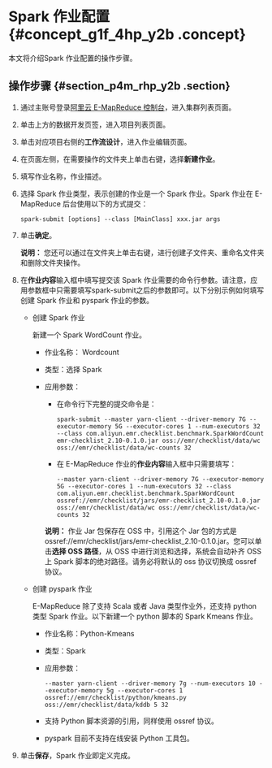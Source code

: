 # Spark 作业配置 {#concept_g1f_4hp_y2b .concept}

本文将介绍Spark 作业配置的操作步骤。

## 操作步骤 {#section_p4m_rhp_y2b .section}

1.  通过主账号登录[阿里云 E-MapReduce 控制台](https://emr.console.aliyun.com/)，进入集群列表页面。
2.  单击上方的数据开发页签，进入项目列表页面。
3.  单击对应项目右侧的**工作流设计**，进入作业编辑页面。
4.  在页面左侧，在需要操作的文件夹上单击右键，选择**新建作业**。
5.  填写作业名称，作业描述。
6.  选择 Spark 作业类型，表示创建的作业是一个 Spark 作业。Spark 作业在 E-MapReduce 后台使用以下的方式提交：

    ```
    spark-submit [options] --class [MainClass] xxx.jar args
    ```

7.  单击**确定**。

    **说明：** 您还可以通过在文件夹上单击右键，进行创建子文件夹、重命名文件夹和删除文件夹操作。

8.  在**作业内容**输入框中填写提交该 Spark 作业需要的命令行参数。请注意，应用参数框中只需要填写spark-submit之后的参数即可。以下分别示例如何填写创建 Spark 作业和 pyspark 作业的参数。
    -   创建 Spark 作业

        新建一个 Spark WordCount 作业。

        -   作业名称： Wordcount
        -   类型：选择 Spark
        -   应用参数：

            -   在命令行下完整的提交命令是：

                ```
                spark-submit --master yarn-client --driver-memory 7G --executor-memory 5G --executor-cores 1 --num-executors 32 --class com.aliyun.emr.checklist.benchmark.SparkWordCount emr-checklist_2.10-0.1.0.jar oss://emr/checklist/data/wc oss://emr/checklist/data/wc-counts 32
                ```

            -   在 E-MapReduce 作业的**作业内容**输入框中只需要填写：

                ```
                --master yarn-client --driver-memory 7G --executor-memory 5G --executor-cores 1 --num-executors 32 --class com.aliyun.emr.checklist.benchmark.SparkWordCount ossref://emr/checklist/jars/emr-checklist_2.10-0.1.0.jar oss://emr/checklist/data/wc oss://emr/checklist/data/wc-counts 32
                ```

            **说明：** 作业 Jar 包保存在 OSS 中，引用这个 Jar 包的方式是 ossref://emr/checklist/jars/emr-checklist\_2.10-0.1.0.jar。您可以单击**选择 OSS 路径**，从 OSS 中进行浏览和选择，系统会自动补齐 OSS 上 Spark 脚本的绝对路径。请务必将默认的 oss 协议切换成 ossref 协议。

    -   创建 pyspark 作业

        E-MapReduce 除了支持 Scala 或者 Java 类型作业外，还支持 python 类型 Spark 作业。以下新建一个 python 脚本的 Spark Kmeans 作业。

        -   作业名称：Python-Kmeans
        -   类型：Spark
        -   应用参数：

            ```
            --master yarn-client --driver-memory 7g --num-executors 10 --executor-memory 5g --executor-cores 1  ossref://emr/checklist/python/kmeans.py oss://emr/checklist/data/kddb 5 32
            ```

        -   支持 Python 脚本资源的引用，同样使用 ossref 协议。
        -   pyspark 目前不支持在线安装 Python 工具包。
9.  单击**保存**，Spark 作业即定义完成。

